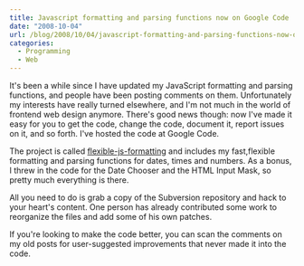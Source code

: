 ```yaml
---
title: Javascript formatting and parsing functions now on Google Code
date: "2008-10-04"
url: /blog/2008/10/04/javascript-formatting-and-parsing-functions-now-on-google-code/
categories:
  - Programming
  - Web
---
```

It's been a while since I have updated my JavaScript formatting and parsing functions, and people have been posting comments on them. Unfortunately my interests have really turned elsewhere, and I'm not much in the world of frontend web design anymore. There's good news though: now I've made it easy for you to get the code, change the code, document it, report issues on it, and so forth. I've hosted the code at Google Code.

The project is called [flexible-js-formatting](http://code.google.com/p/flexible-js-formatting/) and includes my fast,flexible formatting and parsing functions for dates, times and numbers. As a bonus, I threw in the code for the Date Chooser and the HTML Input Mask, so pretty much everything is there.

All you need to do is grab a copy of the Subversion repository and hack to your heart's content. One person has already contributed some work to reorganize the files and add some of his own patches.

If you're looking to make the code better, you can scan the comments on my old posts for user-suggested improvements that never made it into the code.


